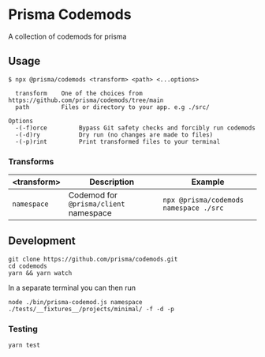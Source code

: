 # Prisma Codemods

A collection of codemods for prisma

## Usage

```shell
$ npx @prisma/codemods <transform> <path> <...options>
```

```shell
  transform    One of the choices from https://github.com/prisma/codemods/tree/main
  path         Files or directory to your app. e.g ./src/
```

```shell
Options
  -(-f)orce         Bypass Git safety checks and forcibly run codemods
  -(-d)ry           Dry run (no changes are made to files)
  -(-p)rint         Print transformed files to your terminal
```

### Transforms

| \<transform>   | Description                            | Example                                |
| ----------- | -------------------------------------- | -------------------------------------- |
| `namespace` | Codemod for `@prisma/client` namespace | `npx @prisma/codemods namespace ./src` |

## Development

```shell
git clone https://github.com/prisma/codemods.git
cd codemods
yarn && yarn watch
```

In a separate terminal you can then run

```shell
node ./bin/prisma-codemod.js namespace ./tests/__fixtures__/projects/minimal/ -f -d -p
```

### Testing

```shell
yarn test
```
